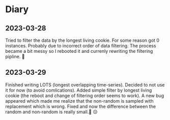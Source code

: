 # Diary

## 2023-03-28
Tried to filter the data by the longest living cookie. 
For some reason got 0 instances.
Probably due to incorrect order of data filtering.
The process became a bit messy so I rebooted it and currenly rewriting the filtering pipline.
🤔
## 2023-03-29
Finished writing LOTS (longest overlapping time-series).
Decided to not use it for now (to avoid comlications).
Added simple filter by longest living cookie (the reboot and change of filtering order seems to work).
A new bug appeared which made me realize that the non-random is sampled with replacement which is wrong.
Fixed and now the difference between the random and non-random is really small.
😔
